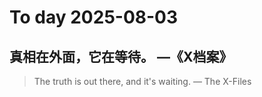 
# To day 2025-08-03


## 真相在外面，它在等待。 —《X档案》
> The truth is out there, and it's waiting. — The X-Files 

    